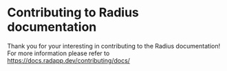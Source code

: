 # Contributing to Radius documentation

Thank you for your interesting in contributing to the Radius documentation! For more information please refer to https://docs.radapp.dev/contributing/docs/
